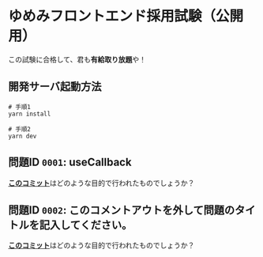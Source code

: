 # ゆめみフロントエンド採用試験（公開用）

この試験に合格して、君も**有給取り放題**や！

## 開発サーバ起動方法

```Shell
# 手順1
yarn install

# 手順2
yarn dev
```

## 問題ID `0001`: useCallback
[**このコミット**](https://github.com/yumemi-tokumoto/frontend-test/commit/9e557f273b5b91fe5c3d0319d3b1aa65587e55b5)はどのような目的で行われたものでしょうか？

## 問題ID `0002`: このコメントアウトを外して問題のタイトルを記入してください。
[**このコミット**](https://github.com/yumemi-tokumoto/frontend-test/commit/1e0d48ecb1b8db2e4d735dafb6fbd0c8406b2a20)はどのような目的で行われたものでしょうか？

<!--
## 問題ID `0003`: このコメントアウトを外して問題のタイトルを記入してください。
ここに問題の本文を書いてください。
-->

<!--
## 問題ID `0003`: このコメントアウトを外して問題のタイトルを記入してください。
ここに問題の本文を書いてください。
-->

<!--
## 問題ID `0004`: このコメントアウトを外して問題のタイトルを記入してください。
ここに問題の本文を書いてください。
-->

<!--
## 問題ID `0005`: このコメントアウトを外して問題のタイトルを記入してください。
ここに問題の本文を書いてください。
-->

<!--
## 問題ID `0006`: このコメントアウトを外して問題のタイトルを記入してください。
ここに問題の本文を書いてください。
-->

<!--
## 問題ID `0007`: このコメントアウトを外して問題のタイトルを記入してください。
ここに問題の本文を書いてください。
-->

<!--
## 問題ID `0008`: このコメントアウトを外して問題のタイトルを記入してください。
ここに問題の本文を書いてください。
-->

<!--
## 問題ID `0009`: このコメントアウトを外して問題のタイトルを記入してください。
ここに問題の本文を書いてください。
-->

<!--
## 問題ID 00010: このコメントアウトを外して問題のタイトルを記入してください。
ここに問題の本文を書いてください。
-->